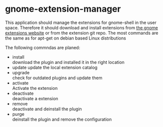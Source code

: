 # gnome-extension-manager

This application should manage the extensions for gnome-shell in the user space. Therefore it should download and install extensions from [the gnome extensions website][extensions gnome] or from the extension git repo. The most commands are the same as for apt-get on debian based Linux distributions

The following commndas are planed:
* install  
    download the plugin and installed it in the right location
* update
    update the local extension catalog
* upgrade  
    check for outdated plugins and update them
* activate  
    Activate the extension
* deactivate  
    deactivate a extension
* remove  
    deactivate and deinstall the plugin
* purge  
    deinstall the plugin and remove the configuration

[extensions gnome]: extensions.gnome.org
